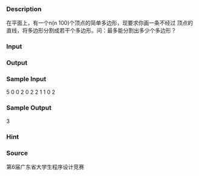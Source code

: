 
### Description
在平面上，有一个n(n 100)个顶点的简单多边形，现要求你画一条不经过
顶点的直线，将多边形分割成若干个多边形。问：最多能分割出多少个多边形？

### Input

### Output

### Sample Input
5 
0 0 
2 0 
2 2 
1 1 
0 2 
### Sample Output
3
### Hint

### Source
第6届广东省大学生程序设计竞赛